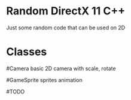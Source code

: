 # Random DirectX 11 C++ 
Just some random code that can be used on 2D


# Classes

#Camera
basic 2D camera with scale, rotate

#GameSprite
sprites animation

#TODO
